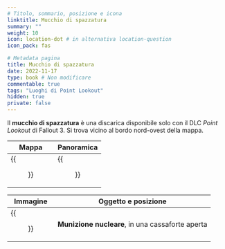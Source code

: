 ```yaml
---
# Titolo, sommario, posizione e icona
linktitle: Mucchio di spazzatura
summary: ""
weight: 10
icon: location-dot # in alternativa location-question
icon_pack: fas

# Metadata pagina
title: Mucchio di spazzatura
date: 2022-11-17
type: book # Non modificare
commentable: true
tags: "Luoghi di Point Lookout"
hidden: true
private: false 
---
```


<div class="fo3">

Il **mucchio di spazzatura** è una discarica disponibile solo con il DLC *Point Lookout* di Fallout 3. Si trova vicino al bordo nord-ovest della mappa.

| Mappa  | Panoramica |
| -----  | ---------- |
| {{<figure src="fo3/Trash_Heap_loc.webp">}}                   | {{<figure src="fo3/Trash_Heap.webp">}}          | 

| Immagine                       | Oggetto e posizione                              |
| ------------------------------ | ------------------------------------------------ |
| {{<figure src="fo3/Trash_heap_mini_nuke.webp">}}| **Munizione nucleare**, in una cassaforte aperta |

</div>
